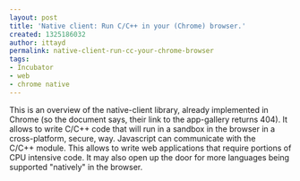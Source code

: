 ```yaml
---
layout: post
title: 'Native client: Run C/C++ in your (Chrome) browser.'
created: 1325186032
author: ittayd
permalink: native-client-run-cc-your-chrome-browser
tags:
- Incubator
- web
- chrome native
---
```

<p>This is an overview of the native-client library, already implemented in Chrome (so the document says, their link to the app-gallery returns 404). It allows to write C/C++ code that will run in a sandbox in the browser in a cross-platform, secure, way. Javascript can communicate with the C/C++&nbsp;module. This allows to write web applications that require portions of CPU&nbsp;intensive code. It may also open up the door for more languages being supported &quot;natively&quot;&nbsp;in the browser. </p>
